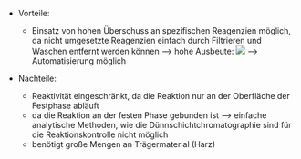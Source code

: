 - Vorteile:
	- Einsatz von hohen Überschuss an spezifischen Reagenzien möglich, da nicht umgesetzte Reagenzien einfach durch Filtrieren und Waschen entfernt werden können --> hohe Ausbeute:
![](Pasted%20image%2020240216134359.png)
--> Automatisierung möglich

- Nachteile:
	- Reaktivität eingeschränkt, da die Reaktion nur an der Oberfläche der Festphase abläuft 
	- da die Reaktion an der festen Phase gebunden ist --> einfache analytische Methoden, wie die Dünnschichtchromatographie sind für die Reaktionskontrolle nicht möglich 
	- benötigt große Mengen an Trägermaterial (Harz)